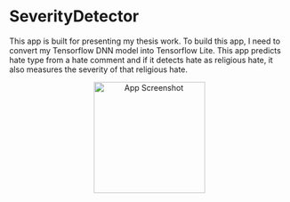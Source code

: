 # SeverityDetector
This app is built for presenting my thesis work. To build this app, I need to convert my Tensorflow DNN model into Tensorflow Lite. This app predicts hate type from a hate comment and if it detects hate as religious hate, it also measures the severity of that religious hate.
<p align="center">
  <img src="https://github.com/nadir-mahmud/SeverityDetector/raw/main/assets/97097050/1fccadb3-a398-4c45-9ed6-cbcff60c2307.png" width="200" alt="App Screenshot">
</p>

